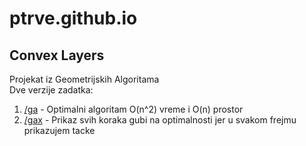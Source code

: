 # ptrve.github.io

## Convex Layers

Projekat iz Geometrijskih Algoritama  
Dve verzije zadatka:
1. [/ga](ptrve.github.com/ga/index.html)      - Optimalni algoritam O(n^2) vreme i O(n) prostor 
2. [/gax](ptrve.github.com/gax/index.html)     - Prikaz svih koraka gubi na optimalnosti jer u svakom frejmu prikazujem tacke